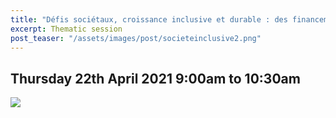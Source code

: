 ```yaml
---
title: "Défis sociétaux, croissance inclusive et durable : des financements via Horizon Europe pour vos projets de recherche en sciences sociales et humaines"
excerpt: Thematic session
post_teaser: "/assets/images/post/societeinclusive2.png"
---
```


## Thursday 22th April 2021 9:00am to 10:30am 

![](/assets/images/post/societeinclusive.png)  


 
